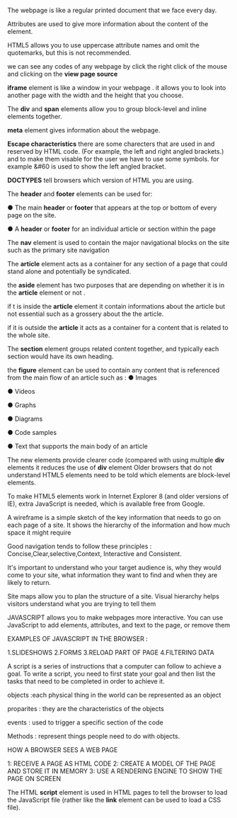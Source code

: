 
The webpage is like a regular printed document that we face every day.


Attributes are used to give more information about the content of the element.

HTML5 allows you to use uppercase attribute names and omit the quotemarks, but this is not recommended.

we can see any codes of any webpage by click the right click of the mouse and clicking on the __view page source__

**iframe** element is like a window in your webpage . it allows you to look into another page with the width and the height that you choose.

The **div** and **span** elements allow you to group
block-level and inline elements together.

**meta** element gives information about the webpage.

  **Escape characteristics**
  there are some charecters
  that are used in and reserved by HTML code. (For example, the
left and right angled brackets.) and to make them visable for the user we have to use some symbols. for example &#60 is used to show the left angled bracket.

**DOCTYPES** tell browsers which version of HTML you
are using. 

  The **header** and **footer**
elements can be used for:

● The main **header** or **footer**
that appears at the top or
bottom of every page on the
site.

● A **header** or **footer** for an
individual article or
section within the page


  The **nav** element is used to
contain the major navigational
blocks on the site such as the primary site navigation

  
  The **article** element acts as
a container for any section of a
page that could stand alone and
potentially be syndicated.


the **aside** element has two purposes that are depending on whether it is in the **article** element or not .


if t is inside the **article** element it contain informations about the article but not essential such as a grossery about the the article.


if it is outside the **article** it acts as a container for a content that is related to the whole site.


The **section** element groups
related content together, and
typically each section would
have its own heading.


the **figure** element  can be used
to contain any content that is
referenced from the main flow of
an article
 such as : ● Images
 
● Videos

● Graphs

● Diagrams

● Code samples

● Text that supports the main
body of an article

The new elements provide clearer code (compared
with using multiple **div** elements
 it reduces the use of **div** element
  Older browsers that do not understand HTML5
elements need to be told which elements are
block-level elements.

  To make HTML5 elements work in Internet Explorer 8
(and older versions of IE), extra JavaScript is needed,
which is available free from Google.

  A wireframe is a simple sketch of the key
information that needs to go on each page of a
site. It shows the hierarchy of the information
and how much space it might require

  Good navigation tends to follow these principles : Concise,Clear,selective,Context, Interactive and Consistent.
  
   It's important to understand who your target audience
is, why they would come to your site, what information
they want to find and when they are likely to return.


  Site maps allow you to plan the structure of a site.
Visual hierarchy helps
visitors understand what you are trying to tell them

  JAVASCRIPT allows you to make webpages more interactive.
  You can use JavaScript to add
elements, attributes, and text to the
page, or remove them

 
  


EXAMPLES OF JAVASCRIPT
IN THE BROWSER :

1.SLIDESHOWS  2.FORMS 3.RELOAD PART OF PAGE 4.FILTERING DATA 

A script is a series of instructions that a
computer can follow to achieve a goal. 
To write a script, you need to first
state your goal and then list the
tasks that need to be completed in
order to achieve it. 


objects :each physical thing in
the world can be represented as an object

proparites : they are the characteristics of the objects

events : used to trigger a specific section of the code


Methods : represent things people need to do with objects. 

HOW A BROWSER
SEES A WEB PAGE

 1: RECEIVE A PAGE AS
HTML CODE 
2: CREATE A MODEL OF
THE PAGE AND STORE
IT IN MEMORY
3: USE A RENDERING
ENGINE TO SHOW THE
PAGE ON SCREEN 

The HTML **script** element is used in HTML pages
to tell the browser to load the JavaScript file (rather like
the **link** element can be used to load a CSS file). 


